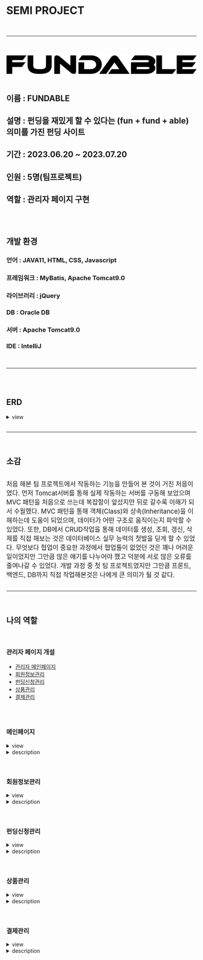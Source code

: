 # SEMI PROJECT
<br>
<hr>
<br>

![FUNDABLE LOGO](FUNDABLE/WebContent/views/img/FUNDABLE-LOGO.gif)

## 이름 : FUNDABLE
## 설명 : 펀딩을 재밌게 할 수 있다는 (fun + fund + able) 의미를 가진 펀딩 사이트
## 기간 : 2023.06.20 ~ 2023.07.20
## 인원 : 5명(팀프로젝트)
## 역할 : 관리자 페이지 구현
<br><br>
## 개발 환경
### 언어 : JAVA11, HTML, CSS, Javascript
### 프레임워크 : MyBatis, Apache Tomcat9.0
### 라이브러리 : jQuery
### DB : Oracle DB
### 서버 : Apache Tomcat9.0
### IDE : IntelliJ
<br>
<hr>
<br>

<br>

## ERD

<details>
<summary>view</summary>
<div markdown='1'>

 ![ERD](myRoleScreenShot/semiProjectERD.png)
</div>
</details>

<br>
<hr>
<br>


## 소감
<br>

<div>
	<big>
		처음 해본 팀 프로젝트에서 작동하는 기능을 만들어 본 것이 거진 처음이였다.
    먼저 Tomcat서버를 통해 실제 작동하는 서버를 구동해 보았으며 MVC 패턴을 처음으로 쓰는데 복잡함이 앞섰지만 뒤로 갈수록 이해가 되서 수월했다.
    MVC 패턴을 통해 객체(Class)와 상속(Inheritance)을 이해하는데 도움이 되었으며, 데이터가 어떤 구조로 움직이는지 파악할 수 있었다.
    또한, DB에서 CRUD작업을 통해 데이터를 생성, 조회, 갱신, 삭제를 직접 해보는 것은 데이터베이스 실무 능력의 첫발을 딛게 할 수 있었다.
    무엇보다 협업이 중요한 과정에서 협업툴이 없었던 것은 꽤나 어려운 일이었지만 그만큼 많은 얘기를 나누어야 했고 덕분에 서로 많은 오류를 줄여나갈 수 있었다.
    개발 과정 중 첫 팀 프로젝트였지만 그만큼 프론트, 백엔드, DB까지 직접 작업해본것은 나에게 큰 의미가 될 것 같다.
	</big>
</div>
<br>
<hr>


<br>

## 나의 역할
<br>

### 관리자 페이지 개설

- [관리자 메인페이지](#메인페이지)
- [회원정보관리](#회원정보관리)
- [펀딩신청관리](#펀딩신청관리)
- [상품관리](#상품관리)
- [결제관리](#결제관리)

<br>
<br>

### 메인페이지

<details>
 <summary>view</summary>
 <div markdown='1'>
  <img src="myRoleScreenShot/스크린샷/1. 관리자 메인dashboard.png"/>
 </div>
</details>

<details>
 <summary>description</summary>
 <br>
 <div markdown='1'>
  <ul>
   <li>
    <details>
     <summary>Ajax 비동기 통신으로 DashBoard에 정보 전달</summary>
     <img src="myRoleScreenShot/1c.png"/>
    </details>
   </li>
  </ul> 
 </div>
</details>

<br>
<br>

### 회원정보관리

<details>
 <summary>view</summary>
 <div markdown='1'>
  <img src="myRoleScreenShot/스크린샷/2. 회원정보관리 페이지.png"/>
 </div>
</details>

<details>
 <summary>description</summary>
 <br>
 <div markdown='1'>
  <ul>
   <li>
    <details>
     <summary>키워드를 통한 검색</summary>
     <img src="myRoleScreenShot/스크린샷/2-1. 회원정보관리 검색.png"/>
     <img src="myRoleScreenShot/2c.png"/>
    </details>
   </li>
   <li>
    <details>
     <summary>회원정보 모달</summary>
     <img src="myRoleScreenShot/스크린샷/2-2. 회원정보 모달.png"/>
    </details>
   </li>
  </ul> 
 </div>
</details>

<br>
<br>

### 펀딩신청관리

<details>
 <summary>view</summary>
 <div markdown='1'>
  <img src="myRoleScreenShot/스크린샷/3. 펀딩신청관리.png"/>
 </div>
</details>

<details>
 <summary>description</summary>
 <br>
 <div markdown='1'>
  <ul>
   <li>
    <details>
     <summary>펀딩신청상품 모달</summary>
     <img src="myRoleScreenShot/스크린샷/3-1. 펀딩신청 모달.png"/>
    </details>
   </li>
  </ul> 
 </div>
</details>

<br>
<br>

### 상품관리

<details>
 <summary>view</summary>
 <div markdown='1'>
  <img src="myRoleScreenShot/스크린샷/4. 상품관리.png"/>
 </div>
</details>

<details>
 <summary>description</summary>
 <br>
 <div markdown='1'>
  <ul>
   <li>
    <details>
     <summary>상품상세 확인 페이지</summary>
     <img src="myRoleScreenShot/스크린샷/4-1. 상품상세확인.png"/>
    </details>
   </li>
  </ul> 
 </div>
</details>

<br>
<br>

### 결제관리

<details>
 <summary>view</summary>
 <div markdown='1'>
  <img src="myRoleScreenShot/스크린샷/5. 결제관리.png"/>
 </div>
</details>

<details>
 <summary>description</summary>
 <br>
 <div markdown='1'>
  <ul>
   <li>
    <details>
     <summary>토글 스위치를 통한 환불 요청건 조회</summary>
     <img src="myRoleScreenShot/스크린샷/5-4. 환불 요청 토글.png"/>
    </details>
   </li>
   <li>
    <details>
     <summary>페이지 로딩 시 토글 스위치 상태 유지 코드</summary>
     <img src="myRoleScreenShot/5c.png" height="500"/>
    </details>
   </li>
  </ul> 
 </div>
</details>

